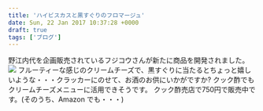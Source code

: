 ```yaml
---
title: 'ハイビスカスと黒すぐりのフロマージュ'
date: Sun, 22 Jan 2017 10:37:28 +0000
draft: true
tags: ['ブログ']
---
```


野江内代を企画販売されているフジコウさんが新たに商品を開発されました。 [![](/images/2017/01/DSC_0813-e1485080998567-576x1024.jpg)](/images/2017/01/DSC_0813-e1485080998567.jpg) フルーティーな感じのクリームチーズで、黒すぐりに当たるとちょっと嬉しいような・・・クラッカーにのせて、お酒のお供にいかがですか? クック酢でもクリームチーズメニューに活用できそうです。 クック酢売店で750円で販売中です。(そのうち、Amazon でも・・・)